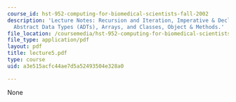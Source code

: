 ```yaml
---
course_id: hst-952-computing-for-biomedical-scientists-fall-2002
description: 'Lecture Notes: Recursion and Iteration, Imperative & Declarative Programming,
  Abstract Data Types (ADTs), Arrays, and Classes, Object & Methods.'
file_location: /coursemedia/hst-952-computing-for-biomedical-scientists-fall-2002/a3e515acfc44ae7d5a52493504e328a0_lecture5.pdf
file_type: application/pdf
layout: pdf
title: lecture5.pdf
type: course
uid: a3e515acfc44ae7d5a52493504e328a0

---
```

None